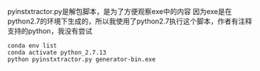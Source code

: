 pyinstxtractor.py是解包脚本，是为了方便观察exe中的内容
因为exe是在python2.7的环境下生成的，所以我使用了python2.7执行这个脚本，作者有注释支持的python，我没有尝试


```
conda env list
conda activate python_2.7.13
python pyinstxtractor.py generator-bin.exe
```